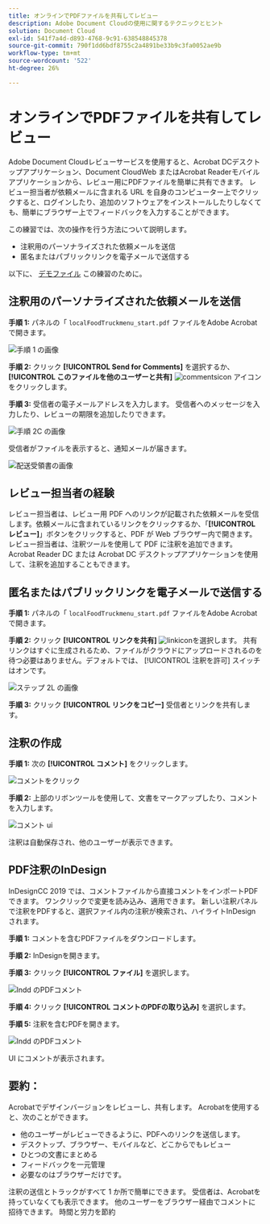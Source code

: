 ```yaml
---
title: オンラインでPDFファイルを共有してレビュー
description: Adobe Document Cloudの使用に関するテクニックとヒント
solution: Document Cloud
exl-id: 541f7a4d-d893-4768-9c91-638548845378
source-git-commit: 790f1dd6bdf8755c2a4891be33b9c3fa0052ae9b
workflow-type: tm+mt
source-wordcount: '522'
ht-degree: 26%

---
```


# オンラインでPDFファイルを共有してレビュー

Adobe Document Cloudレビューサービスを使用すると、Acrobat DCデスクトップアプリケーション、Document CloudWeb またはAcrobat Readerモバイルアプリケーションから、レビュー用にPDFファイルを簡単に共有できます。 レビュー担当者が依頼メールに含まれる URL を自身のコンピューター上でクリックすると、ログインしたり、追加のソフトウェアをインストールしたりしなくても、簡単にブラウザー上でフィードバックを入力することができます。

この練習では、次の操作を行う方法について説明します。

* 注釈用のパーソナライズされた依頼メールを送信
* 匿名またはパブリックリンクを電子メールで送信する

以下に、 [デモファイル](assets/01_Review.zip) この練習のために。

## 注釈用のパーソナライズされた依頼メールを送信

**手順 1:** パネルの「 `localFoodTruckmenu_start.pdf` ファイルをAdobe Acrobatで開きます。

![手順 1 の画像](assets/Step1.png)

**手順 2:** クリック **[!UICONTROL Send for Comments]** を選択するか、 **[!UICONTROL このファイルを他のユーザーと共有]** ![commentsicon](assets/sendforcommentsicon.png)  アイコンをクリックします。

**手順 3:** 受信者の電子メールアドレスを入力します。 受信者へのメッセージを入力したり、レビューの期限を追加したりできます。

![手順 2C の画像](assets/Step2C.png)

受信者がファイルを表示すると、通知メールが届きます。

![配送受領書の画像](assets/deliveryReceipt_Track.png)

## レビュー担当者の経験

レビュー担当者は、レビュー用 PDF へのリンクが記載された依頼メールを受信します。依頼メールに含まれているリンクをクリックするか、「**[!UICONTROL レビュー]**」ボタンをクリックすると、PDF が Web ブラウザー内で開きます。レビュー担当者は、注釈ツールを使用して PDF に注釈を追加できます。Acrobat Reader DC または Acrobat DC デスクトップアプリケーションを使用して、注釈を追加することもできます。

## 匿名またはパブリックリンクを電子メールで送信する

**手順 1:** パネルの「 `localFoodTruckmenu_start.pdf` ファイルをAdobe Acrobatで開きます。

**手順 2:** クリック **[!UICONTROL リンクを共有]** ![linkicon](assets/sendlinkicon.png)を選択します。 共有リンクはすぐに生成されるため、ファイルがクラウドにアップロードされるのを待つ必要はありません。デフォルトでは、 [!UICONTROL 注釈を許可] スイッチはオンです。

![ステップ 2L の画像](assets/Step2L.png)

**手順 3:** クリック **[!UICONTROL リンクをコピー]** 受信者とリンクを共有します。

## 注釈の作成

**手順 1:** 次の **[!UICONTROL コメント]** をクリックします。

![コメントをクリック](assets/Cselect.jpg)

**手順 2:** 上部のリボンツールを使用して、文書をマークアップしたり、コメントを入力します。

![コメント ui](assets/commentsui.png)

注釈は自動保存され、他のユーザーが表示できます。

## PDF注釈のInDesign

InDesignCC 2019 では、コメントファイルから直接コメントをインポートPDFできます。 ワンクリックで変更を読み込み、適用できます。 新しい注釈パネルで注釈をPDFすると、選択ファイル内の注釈が検索され、ハイライトInDesignされます。

**手順 1:** コメントを含むPDFファイルをダウンロードします。

**手順 2:** InDesignを開きます。

**手順 3:** クリック **[!UICONTROL ファイル]** を選択します。

![Indd のPDFコメント](assets/inddpdf.png)

**手順 4:** クリック **[!UICONTROL コメントのPDFの取り込み]** を選択します。

**手順 5:** 注釈を含むPDFを開きます。

![Indd のPDFコメント](assets/inddpdfshown.png)

UI にコメントが表示されます。

## 要約：

Acrobatでデザインバージョンをレビューし、共有します。 Acrobatを使用すると、次のことができます。

* 他のユーザーがレビューできるように、PDFへのリンクを送信します。
* デスクトップ、ブラウザー、モバイルなど、どこからでもレビュー
* ひとつの文書にまとめる
* フィードバックを一元管理
* 必要なのはブラウザーだけです。

注釈の送信とトラックがすべて 1 か所で簡単にできます。 受信者は、Acrobatを持っていなくても表示できます。 他のユーザーをブラウザー経由でコメントに招待できます。 時間と労力を節約
